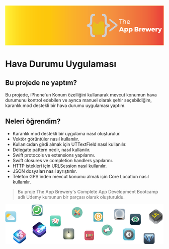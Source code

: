 ![App Brewery Banner](Documentation/AppBreweryBanner.png)

#  Hava Durumu Uygulaması

## Bu projede ne yaptım?

Bu projede, iPhone'un Konum özelliğini kullanarak mevcut konumun hava durumunu kontrol edebilen ve ayrıca manuel olarak şehir seçebildiğim, karanlık mod destekli bir hava durumu uygulaması yaptım.

## Neleri öğrendim?

* Karanlık mod destekli bir uygulama nasıl oluşturulur.
* Vektör görüntüler nasıl kullanılır.
* Kullanıcıdan girdi almak için UTTextField nasıl kullanılır. 
* Delegate pattern nedir, nasıl kullanılır.
* Swift protocols ve extensions yapılarını. 
* Swift closures ve completion handlers yapılarını.
* HTTP istekleri için URLSession nasıl kullanılır.
* JSON dosyaları nasıl ayrıştırılır. 
* Telefon GPS'inden mevcut konumu almak için Core Location nasıl kullanılır. 

>Bu proje The App Brewery's Complete App Development Bootcamp adlı Udemy kursunun bir parçası olarak oluşturuldu.

![End Banner](Documentation/readme-end-banner.png)
